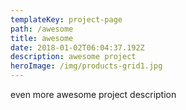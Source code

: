```yaml
---
templateKey: project-page
path: /awesome
title: awesome
date: 2018-01-02T06:04:37.192Z
description: awesome project
heroImage: /img/products-grid1.jpg
---
```

even more awesome project description
